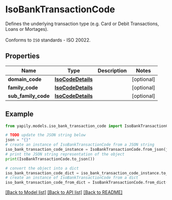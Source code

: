 # IsoBankTransactionCode

Defines the underlying transaction type (e.g. Card or Debit Transactions, Loans or Mortages). <br><br> Conforms to `ISO` standards - ISO 20022.

## Properties

Name | Type | Description | Notes
------------ | ------------- | ------------- | -------------
**domain_code** | [**IsoCodeDetails**](IsoCodeDetails.md) |  | [optional] 
**family_code** | [**IsoCodeDetails**](IsoCodeDetails.md) |  | [optional] 
**sub_family_code** | [**IsoCodeDetails**](IsoCodeDetails.md) |  | [optional] 

## Example

```python
from yapily.models.iso_bank_transaction_code import IsoBankTransactionCode

# TODO update the JSON string below
json = "{}"
# create an instance of IsoBankTransactionCode from a JSON string
iso_bank_transaction_code_instance = IsoBankTransactionCode.from_json(json)
# print the JSON string representation of the object
print(IsoBankTransactionCode.to_json())

# convert the object into a dict
iso_bank_transaction_code_dict = iso_bank_transaction_code_instance.to_dict()
# create an instance of IsoBankTransactionCode from a dict
iso_bank_transaction_code_from_dict = IsoBankTransactionCode.from_dict(iso_bank_transaction_code_dict)
```
[[Back to Model list]](../README.md#documentation-for-models) [[Back to API list]](../README.md#documentation-for-api-endpoints) [[Back to README]](../README.md)


